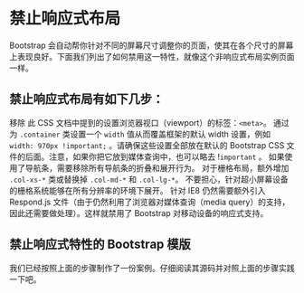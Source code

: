 # 禁止响应式布局

Bootstrap 会自动帮你针对不同的屏幕尺寸调整你的页面，使其在各个尺寸的屏幕上表现良好。下面我们列出了如何禁用这一特性，就像这个非响应式布局实例页面一样。

## 禁止响应式布局有如下几步：
移除 此 CSS 文档中提到的设置浏览器视口（viewport）的标签：`<meta>`。
通过为 `.container` 类设置一个 `width` 值从而覆盖框架的默认 width 设置，例如 `width: 970px !important;` 。请确保这些设置全部放在默认的 Bootstrap CSS 文件的后面。注意，如果你把它放到媒体查询中，也可以略去 !`important` 。
如果使用了导航条，需要移除所有导航条的折叠和展开行为。
对于栅格布局，额外增加 `.col-xs-*` 类或替换掉 `.col-md-*` 和 `.col-lg-*`。 不要担心，针对超小屏幕设备的栅格系统能够在所有分辨率的环境下展开。
针对 IE8 仍然需要额外引入 Respond.js 文件（由于仍然利用了浏览器对媒体查询（media query）的支持，因此还需要做处理）。这样就禁用了 Bootstrap 对移动设备的响应式支持。

## 禁止响应式特性的 Bootstrap 模版
我们已经按照上面的步骤制作了一份案例。仔细阅读其源码并对照上面的步骤实践一下吧。